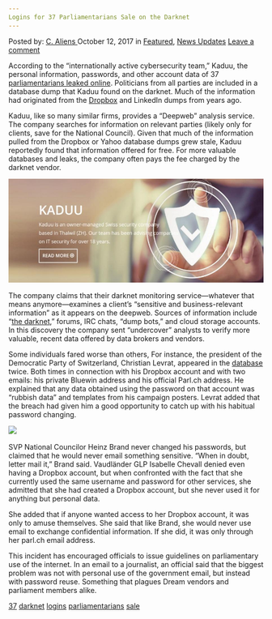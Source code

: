 ```yaml
---
Logins for 37 Parliamentarians Sale on the Darknet
---
```

<article class="post-listing post-23022 post type-post status-publish format-standard has-post-thumbnail hentry 
 tag-5375 tag-darknet tag-logins tag-parliamentarians tag-sale">
<div class="post-inner">
<span>Posted by: <a href="https://www.deepdotweb.com/author/caliens/" title="">C. Aliens </a></span>
<span>October 12, 2017</span>
<span>in <a href="https://www.deepdotweb.com/category/deepdot-news/" rel="category tag">Featured</a>, <a href="https://www.deepdotweb.com/category/news-updates/" rel="category tag">News Updates</a></span>
<span><a href="https://www.deepdotweb.com/2017/10/12/logins-37-parliamentarians-sale-darknet/#respond">Leave a comment</a></span>


<p>According to the “internationally active cybersecurity team,” Kaduu, the personal information, passwords, and other account data of 37 <a href="http://www.it-markt.ch/storys/2017-10-02/zugangsdaten-von-parlamentariern-im-netz-aufgetaucht">parliamentarians leaked online</a>. Politicians from all parties are included in a database dump that Kaduu found on the darknet. Much of the information had originated from the <a href="https://www.deepdotweb.com/tag/dropbox/">Dropbox</a> and LinkedIn dumps from years ago.</p>
<p>Kaduu, like so many similar firms, provides a “Deepweb” analysis service. The company searches for information on relevant parties (likely only for clients, save for the National Council). Given that much of the information pulled from the Dropbox or Yahoo database dumps grew stale, Kaduu reportedly found that information offered for free. For more valuable databases and leaks, the company often pays the fee charged by the darknet vendor.</p>
<p><img class="wp-image-23029 aligncenter" src="/imgs/2017/10/word-image-21.jpeg" /></p>
<p>The company claims that their darknet monitoring service—whatever that means anymore—examines a client&#8217;s “sensitive and business-relevant information” as it appears on the deepweb. Sources of information include “<a href="https://www.deepdotweb.com/dark-net-market-comparison-chart/">the darknet</a>,” forums, IRC chats, &#8220;dump bots,” and cloud storage accounts. In this discovery the company sent &#8220;undercover&#8221; analysts to verify more valuable, recent data offered by data brokers and vendors.</p>
<p>Some individuals fared worse than others, For instance, the president of the Democratic Party of Switzerland, Christian Levrat, appeared in the <a href="https://www.deepdotweb.com/tag/database/">database</a> twice. Both times in connection with his Dropbox account and with two emails: his private Bluewin address and his official Parl.ch address. He explained that any data obtained using the password on that account was &#8220;rubbish data” and templates from his campaign posters. Levrat added that the breach had given him a good opportunity to catch up with his habitual password changing.</p>
<p><img class="wp-image-23030" src="/imgs/2017/10/word-image-22.jpeg" srcset="/imgs/2017/10/word-image-22.jpeg 900w, /imgs/2017/10/word-image-22-300x219.jpeg 300w" sizes="(max-width: 900px) 100vw, 900px" /></p>
<p>SVP National Councilor Heinz Brand never changed his passwords, but claimed that he would never email something sensitive. &#8220;When in doubt, letter mail it,&#8221; Brand said. Vaudländer GLP Isabelle Chevall denied even having a Dropbox account, but when confronted with the fact that she currently used the same username and password for other services, she admitted that she had created a Dropbox account, but she never used it for anything but personal data.</p>
<p>She added that if anyone wanted access to her Dropbox account, it was only to amuse themselves. She said that like Brand, she would never use email to exchange confidential information. If she did, it was only through her parl.ch email address.</p>
<p>This incident has encouraged officials to issue guidelines on parliamentary use of the internet. In an email to a journalist, an official said that the biggest problem was not with personal use of the government email, but instead with password reuse. Something that plagues Dream vendors and parliament members alike.</p>
</div>
<a href="https://www.deepdotweb.com/tag/37/" rel="tag">37</a> <a href="https://www.deepdotweb.com/tag/darknet/" rel="tag">darknet</a> <a href="https://www.deepdotweb.com/tag/logins/" rel="tag">logins</a> <a href="https://www.deepdotweb.com/tag/parliamentarians/" rel="tag">parliamentarians</a> <a href="https://www.deepdotweb.com/tag/sale/" rel="tag">sale</a></span> <span style="display:none" class="updated">2017-10-12<a href="https://www.deepdotweb.com/author/caliens/" title="Posts by C. Aliens" rel="author">C. Aliens</a></strong></div>
</div>
</article>

